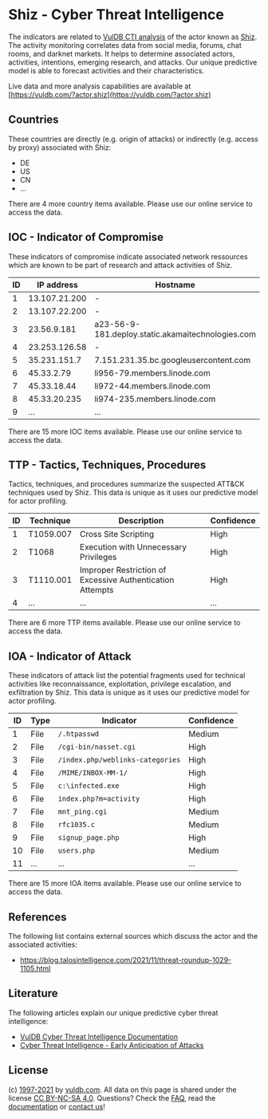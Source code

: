 # Shiz - Cyber Threat Intelligence

The indicators are related to [VulDB CTI analysis](https://vuldb.com/?kb.cti) of the actor known as [Shiz](https://vuldb.com/?actor.shiz). The activity monitoring correlates data from social media, forums, chat rooms, and darknet markets. It helps to determine associated actors, activities, intentions, emerging research, and attacks. Our unique predictive model is able to forecast activities and their characteristics.

Live data and more analysis capabilities are available at [https://vuldb.com/?actor.shiz](https://vuldb.com/?actor.shiz)

## Countries

These countries are directly (e.g. origin of attacks) or indirectly (e.g. access by proxy) associated with Shiz:

* DE
* US
* CN
* ...

There are 4 more country items available. Please use our online service to access the data.

## IOC - Indicator of Compromise

These indicators of compromise indicate associated network ressources which are known to be part of research and attack activities of Shiz.

ID | IP address | Hostname | Confidence
-- | ---------- | -------- | ----------
1 | 13.107.21.200 | - | High
2 | 13.107.22.200 | - | High
3 | 23.56.9.181 | a23-56-9-181.deploy.static.akamaitechnologies.com | High
4 | 23.253.126.58 | - | High
5 | 35.231.151.7 | 7.151.231.35.bc.googleusercontent.com | Medium
6 | 45.33.2.79 | li956-79.members.linode.com | High
7 | 45.33.18.44 | li972-44.members.linode.com | High
8 | 45.33.20.235 | li974-235.members.linode.com | High
9 | ... | ... | ...

There are 15 more IOC items available. Please use our online service to access the data.

## TTP - Tactics, Techniques, Procedures

Tactics, techniques, and procedures summarize the suspected ATT&CK techniques used by Shiz. This data is unique as it uses our predictive model for actor profiling.

ID | Technique | Description | Confidence
-- | --------- | ----------- | ----------
1 | T1059.007 | Cross Site Scripting | High
2 | T1068 | Execution with Unnecessary Privileges | High
3 | T1110.001 | Improper Restriction of Excessive Authentication Attempts | High
4 | ... | ... | ...

There are 6 more TTP items available. Please use our online service to access the data.

## IOA - Indicator of Attack

These indicators of attack list the potential fragments used for technical activities like reconnaissance, exploitation, privilege escalation, and exfiltration by Shiz. This data is unique as it uses our predictive model for actor profiling.

ID | Type | Indicator | Confidence
-- | ---- | --------- | ----------
1 | File | `/.htpasswd` | Medium
2 | File | `/cgi-bin/nasset.cgi` | High
3 | File | `/index.php/weblinks-categories` | High
4 | File | `/MIME/INBOX-MM-1/` | High
5 | File | `c:\infected.exe` | High
6 | File | `index.php?m=activity` | High
7 | File | `mnt_ping.cgi` | Medium
8 | File | `rfc1035.c` | Medium
9 | File | `signup_page.php` | High
10 | File | `users.php` | Medium
11 | ... | ... | ...

There are 15 more IOA items available. Please use our online service to access the data.

## References

The following list contains external sources which discuss the actor and the associated activities:

* https://blog.talosintelligence.com/2021/11/threat-roundup-1029-1105.html

## Literature

The following articles explain our unique predictive cyber threat intelligence:

* [VulDB Cyber Threat Intelligence Documentation](https://vuldb.com/?kb.cti)
* [Cyber Threat Intelligence - Early Anticipation of Attacks](https://www.scip.ch/en/?labs.20201022)

## License

(c) [1997-2021](https://vuldb.com/?kb.changelog) by [vuldb.com](https://vuldb.com/?kb.about). All data on this page is shared under the license [CC BY-NC-SA 4.0](https://creativecommons.org/licenses/by-nc-sa/4.0/). Questions? Check the [FAQ](https://vuldb.com/?kb.faq), read the [documentation](https://vuldb.com/?kb) or [contact us](https://vuldb.com/?contact)!

